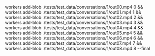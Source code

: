 workers add-blob ./tests/test_data/conversations/1/out00.mp4 0 && \
workers add-blob ./tests/test_data/conversations/1/out01.mp4 1 && \
workers add-blob ./tests/test_data/conversations/1/out02.mp4 2 && \
workers add-blob ./tests/test_data/conversations/1/out03.mp4 3 && \
workers add-blob ./tests/test_data/conversations/1/out04.mp4 4 && \
workers add-blob ./tests/test_data/conversations/1/out05.mp4 5 && \
workers add-blob ./tests/test_data/conversations/1/out06.mp4 6 && \
workers add-blob ./tests/test_data/conversations/1/out07.mp4 7 && \
workers add-blob ./tests/test_data/conversations/1/out08.mp4 8 --final
